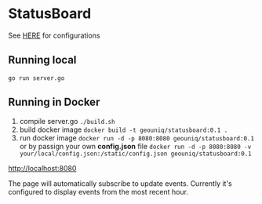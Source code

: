 # StatusBoard
See [HERE](github.com/transcranial/statusboard) for configurations


## Running local
`go run server.go`


## Running in Docker
1. compile server.go `./build.sh`
2. build docker image `docker build -t geouniq/statusboard:0.1 .`
3. run docker image `docker run -d -p 8080:8080 geouniq/statusboard:0.1`
or by passign your own **config.json** file
`docker run -d -p 8080:8080 -v your/local/config.json:/static/config.json geouniq/statusboard:0.1`

[http://localhost:8080](http://localhost:8080)

The page will automatically subscribe to update events. Currently it's configured to display events from the most recent hour.
